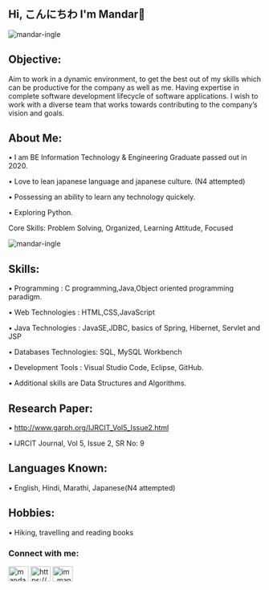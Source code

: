 ## Hi, こんにちわ I'm Mandar👋
<p align="left"> <img src="https://komarev.com/ghpvc/?username=mandar-ingle&label=Profile%20views&color=0e75b6&style=flat" alt="mandar-ingle" /> </p>


## Objective:
Aim to work in a dynamic environment, to get the best out of my skills which can be productive for the company as well as me. Having expertise in complete software development lifecycle of software applications. I wish to work with a diverse team that works towards contributing to the company’s vision and goals.

## About Me:
• I am BE Information Technology & Engineering Graduate passed out in 2020. 

• Love to lean japanese language and japanese culture. (N4 attempted)

• Possessing an ability to learn any technology quickely.

• Exploring Python.

Core Skills: Problem Solving, Organized, Learning Attitude, Focused

<p><img align="center" src="https://github-readme-stats.vercel.app/api/top-langs?username=mandar-ingle&show_icons=true&locale=en&layout=compact" alt="mandar-ingle" /></p>

## Skills: 
• Programming           : C programming,Java,Object oriented programming paradigm.

• Web Technologies      : HTML,CSS,JavaScript

• Java Technologies     : JavaSE,JDBC, basics of Spring, Hibernet, Servlet and JSP

• Databases Technologies: SQL, MySQL Workbench

• Development Tools     : Visual Studio Code, Eclipse, GitHub.

• Additional skills are Data Structures and Algorithms.


## Research Paper: 
• http://www.garph.org/IJRCIT_Vol5_Issue2.html

• IJRCIT Journal, Vol 5, Issue 2, SR No: 9

## Languages Known: 
• English, Hindi, Marathi, Japanese(N4 attempted)

## Hobbies:
• Hiking, travelling and reading books


<h3 align="left">Connect with me:</h3>
<p align="left">
<a href="https://twitter.com/mandaringle18" target="blank"><img align="center" src="https://cdn.jsdelivr.net/npm/simple-icons@3.0.1/icons/twitter.svg" alt="mandaringle18" height="30" width="40" /></a>
<a href="https://linkedin.com/in/https://www.linkedin.com/in/mandaringle/" target="blank"><img align="center" src="https://cdn.jsdelivr.net/npm/simple-icons@3.0.1/icons/linkedin.svg" alt="https://www.linkedin.com/in/mandaringle/" height="30" width="40" /></a>
<a href="https://instagram.com/im_mandar_ingle_" target="blank"><img align="center" src="https://cdn.jsdelivr.net/npm/simple-icons@3.0.1/icons/instagram.svg" alt="im_mandar_ingle_" height="30" width="40" /></a>
</p>










